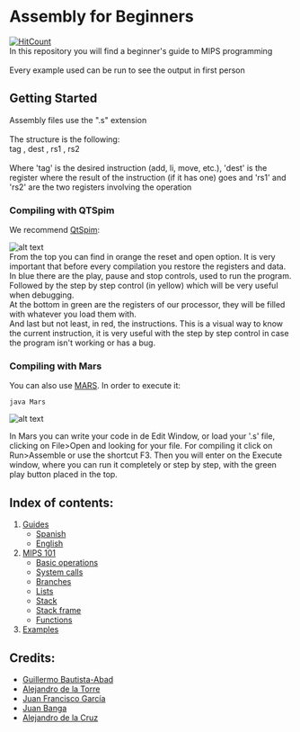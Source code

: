 # Assembly for Beginners
[![HitCount](http://hits.dwyl.io/PaquitoElChocolatero/Assembly-for-beginners.svg)](http://hits.dwyl.io/PaquitoElChocolatero/Assembly-for-beginners)<br />
In this repository you will find a beginner's guide to MIPS programming<br />
<br />
Every example used can be run to see the output in first person<br />

## Getting Started
Assembly files use the ".s" extension<br />
<br />
The structure is the following:<br />
tag , dest , rs1 , rs2<br />
<br />
Where 'tag' is the desired instruction (add, li, move, etc.), 'dest' is the register where the result of the instruction (if it has one) goes and 'rs1' and 'rs2' are the two registers involving the operation

### Compiling with QTSpim

We recommend [QtSpim](https://sourceforge.net/projects/spimsimulator/files/): <br />

![alt text](https://github.com/PaquitoelChocolatero/Assembly-for-beginners/blob/master/images/Qtspim.jpg)<br />
From the top you can find in orange the reset and open option. It is very important that before every compilation you restore the registers and data.<br />
In blue there are the play, pause and stop controls, used to run the program. Followed by the step by step control (in yellow) which will be very useful when debugging.<br />
At the bottom in green are the registers of our processor, they will be filled with whatever you load them with.<br />
And last but not least, in red, the instructions. This is a visual way to know the current instruction, it is very useful with the step by step control in case the program isn't working or has a bug.<br />

### Compiling with Mars

You can also use [MARS](https://courses.missouristate.edu/KenVollmar/MARS/download.htm). In order to execute it:
```
java Mars
```
![alt text](https://github.com/PaquitoelChocolatero/Assembly-for-beginners/blob/master/images/Mars.jpg)<br />

In Mars you can write your code in de Edit Window, or load your '.s' file, clicking on File>Open and looking for your file. For compiling it click on Run>Assemble or use the shortcut F3. Then you will enter on the Execute window, where you can run it completely or step by step, with the green play button placed in the top.
<br />

## Index of contents:
1. [Guides](https://github.com/PaquitoelChocolatero/Assembly-for-beginners/tree/master/Guides)
    - [Spanish](https://github.com/PaquitoelChocolatero/Assembly-for-beginners/blob/master/Guides/MIPS_guide(Spanish).pdf)
    - [English](https://github.com/PaquitoelChocolatero/Assembly-for-beginners/blob/master/Guides/MIPS_guide(English).pdf)
2. [MIPS 101](https://github.com/PaquitoelChocolatero/Assembly-for-beginners/tree/master/MIPS%20101)
    - [Basic operations](https://github.com/PaquitoelChocolatero/Assembly-for-beginners/blob/master/MIPS%20101/Basic_operations.s)
    - [System calls](https://github.com/PaquitoelChocolatero/Assembly-for-beginners/blob/master/MIPS%20101/System_calls.s)
    - [Branches](https://github.com/PaquitoelChocolatero/Assembly-for-beginners/blob/master/MIPS%20101/Branches.s)
    - [Lists](https://github.com/PaquitoelChocolatero/Assembly-for-beginners/blob/master/MIPS%20101/Lists.s)
    - [Stack](https://github.com/PaquitoelChocolatero/Assembly-for-beginners/blob/master/MIPS%20101/Stack.txt)
    - [Stack frame](https://github.com/PaquitoelChocolatero/Assembly-for-beginners/blob/master/MIPS%20101/stack_frame.png)
    - [Functions](https://github.com/PaquitoelChocolatero/Assembly-for-beginners/blob/master/MIPS%20101/Functions.s)
3. [Examples](https://github.com/PaquitoelChocolatero/Assembly-for-beginners/tree/master/Examples)

## Credits:

- [Guillermo Bautista-Abad](https://github.com/Fortesque73)
- [Alejandro de la Torre](https://github.com/Xartrex)
- [Juan Francisco García](https://github.com/hielo99)
- [Juan Banga](https://github.com/Juanbanpar)
- [Alejandro de la Cruz](https://github.com/PaquitoElChocolatero)
